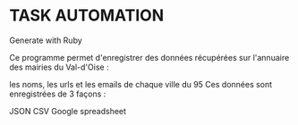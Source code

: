 # TASK AUTOMATION #
Generate with Ruby

Ce programme permet d'enregistrer des données récupérées sur l'annuaire des mairies du Val-d'Oise :

les noms, les urls et les emails de chaque ville du 95
Ces données sont enregistrées de 3 façons :

JSON
CSV
Google spreadsheet

